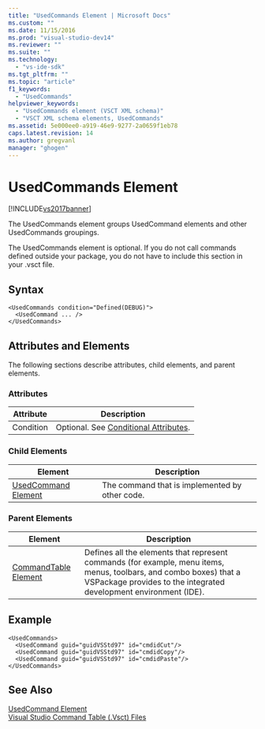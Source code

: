 ```yaml
---
title: "UsedCommands Element | Microsoft Docs"
ms.custom: ""
ms.date: 11/15/2016
ms.prod: "visual-studio-dev14"
ms.reviewer: ""
ms.suite: ""
ms.technology: 
  - "vs-ide-sdk"
ms.tgt_pltfrm: ""
ms.topic: "article"
f1_keywords: 
  - "UsedCommands"
helpviewer_keywords: 
  - "UsedCommands element (VSCT XML schema)"
  - "VSCT XML schema elements, UsedCommands"
ms.assetid: 5e000ee0-a919-46e9-9277-2a0659f1eb78
caps.latest.revision: 14
ms.author: gregvanl
manager: "ghogen"
---
```

# UsedCommands Element
[!INCLUDE[vs2017banner](../includes/vs2017banner.md)]

The UsedCommands element groups UsedCommand elements and other UsedCommands groupings.  
  
 The UsedCommands element is optional. If you do not call commands defined outside your package, you do not have to include this section in your .vsct file.  
  
## Syntax  
  
```  
<UsedCommands condition="Defined(DEBUG)">  
  <UsedCommand ... />  
</UsedCommands>  
```  
  
## Attributes and Elements  
 The following sections describe attributes, child elements, and parent elements.  
  
### Attributes  
  
|Attribute|Description|  
|---------------|-----------------|  
|Condition|Optional. See [Conditional Attributes](../extensibility/vsct-xml-schema-conditional-attributes.md).|  
  
### Child Elements  
  
|Element|Description|  
|-------------|-----------------|  
|[UsedCommand Element](../extensibility/usedcommand-element.md)|The command that is implemented by other code.|  
  
### Parent Elements  
  
|Element|Description|  
|-------------|-----------------|  
|[CommandTable Element](../extensibility/commandtable-element.md)|Defines all the elements that represent commands (for example, menu items, menus, toolbars, and combo boxes) that a VSPackage provides to the integrated development environment (IDE).|  
  
## Example  
  
```  
<UsedCommands>  
  <UsedCommand guid="guidVSStd97" id="cmdidCut"/>  
  <UsedCommand guid="guidVSStd97" id="cmdidCopy"/>  
  <UsedCommand guid="guidVSStd97" id="cmdidPaste"/>  
</UsedCommands>  
```  
  
## See Also  
 [UsedCommand Element](../extensibility/usedcommand-element.md)   
 [Visual Studio Command Table (.Vsct) Files](../extensibility/internals/visual-studio-command-table-dot-vsct-files.md)


